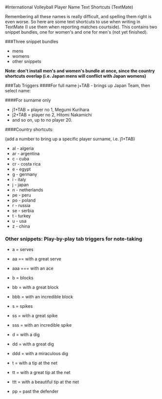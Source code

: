 #International Volleyball Player Name Text Shortcuts (TextMate)

Remembering all these names is really difficult, and spelling them right is even worse. So here are some text shortcuts to use when writing in TextMate (I use them when reporting matches courtside). This contains two snippet bundles, one for women's and one for men's (not yet finished).

###Three snippet bundles
* mens
* womens
* other snippets 

**Note: don't install men's and women's bundle at once, since the country shortcuts overlap (i.e. Japan mens will conflict with Japan womens)**

###Tab Triggers
####For full name
j+TAB - brings up Japan Team, then select name:

####For surname only
* j1+TAB = player no 1, Megumi Kurihara
* j2+TAB = player no 2, Hitomi Nakamichi
* and so on, up to no player 20.

####Country shortcuts:

(add a number to bring up a specific player surname, i.e. j1+TAB)

* al - algeria
* ar - argentina
* c - cuba
* cr - costa rica
* e - egypt
* g - germany
* i - italy
* j - japan
* n - netherlands
* pe - peru
* po - poland
* r - russia
* se - serbia
* t - turkey
* u - usa
* z - china




### Other snippets: Play-by-play tab triggers for note-taking
* a = serves
* aa == with a great serve
* aaa === with an ace

* b = blocks
* bb = with a great block
* bbb = with an incredible block

* s = spikes
* ss = with a great spike
* sss = with an incredible spike

* d = with a dig
* dd = with a great dig
* ddd = with a miraculous dig

* t = with a tip at the net
* tt = with a great tip at the net
* ttt = with a beautiful tip at the net

* pp = past the defender

